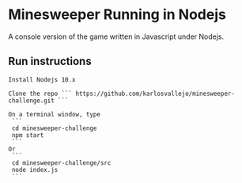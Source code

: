 # Minesweeper Running in Nodejs
A console version of the game written in Javascript under Nodejs.

## Run instructions
    Install Nodejs 10.x

    Clone the repo ``` https://github.com/karlosvallejo/minesweeper-challenge.git ```
    
    On a terminal window, type 
     ``` 
     cd minesweeper-challenge
     npm start
     ```
    Or
     ``` 
     cd minesweeper-challenge/src
     node index.js
     ```